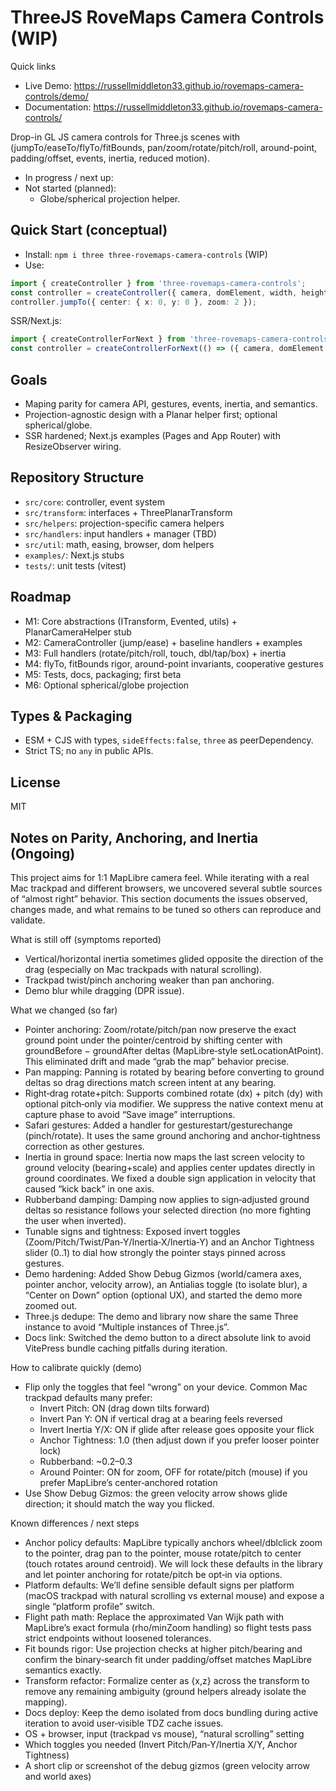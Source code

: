 # ThreeJS RoveMaps Camera Controls (WIP)

Quick links
- Live Demo: https://russellmiddleton33.github.io/rovemaps-camera-controls/demo/
- Documentation: https://russellmiddleton33.github.io/rovemaps-camera-controls/

Drop-in GL JS camera controls for Three.js scenes with (jumpTo/easeTo/flyTo/fitBounds, pan/zoom/rotate/pitch/roll, around-point, padding/offset, events, inertia, reduced motion).


- In progress / next up:
- Not started (planned):
  - Globe/spherical projection helper.
  

## Quick Start (conceptual)

- Install: `npm i three three-rovemaps-camera-controls` (WIP)
- Use:

```ts
import { createController } from 'three-rovemaps-camera-controls';
const controller = createController({ camera, domElement, width, height });
controller.jumpTo({ center: { x: 0, y: 0 }, zoom: 2 });
```

SSR/Next.js:

```ts
import { createControllerForNext } from 'three-rovemaps-camera-controls';
const controller = createControllerForNext(() => ({ camera, domElement }));
```

## Goals

- Maping parity for camera API, gestures, events, inertia, and semantics.
- Projection-agnostic design with a Planar helper first; optional spherical/globe.
- SSR hardened; Next.js examples (Pages and App Router) with ResizeObserver wiring.

## Repository Structure

- `src/core`: controller, event system
- `src/transform`: interfaces + ThreePlanarTransform
- `src/helpers`: projection-specific camera helpers
- `src/handlers`: input handlers + manager (TBD)
- `src/util`: math, easing, browser, dom helpers
- `examples/`: Next.js stubs
- `tests/`: unit tests (vitest)

## Roadmap

- M1: Core abstractions (ITransform, Evented, utils) + PlanarCameraHelper stub
- M2: CameraController (jump/ease) + baseline handlers + examples
- M3: Full handlers (rotate/pitch/roll, touch, dbl/tap/box) + inertia
- M4: flyTo, fitBounds rigor, around-point invariants, cooperative gestures
- M5: Tests, docs, packaging; first beta
- M6: Optional spherical/globe projection

## Types & Packaging

- ESM + CJS with types, `sideEffects:false`, `three` as peerDependency.
- Strict TS; no `any` in public APIs.

## License

MIT

## Notes on Parity, Anchoring, and Inertia (Ongoing)

This project aims for 1:1 MapLibre camera feel. While iterating with a real Mac trackpad and different browsers, we uncovered several subtle sources of “almost right” behavior. This section documents the issues observed, changes made, and what remains to be tuned so others can reproduce and validate.

What is still  off (symptoms reported)

- Vertical/horizontal inertia sometimes glided opposite the direction of the drag (especially on Mac trackpads with natural scrolling).
- Trackpad twist/pinch anchoring weaker than pan anchoring.
- Demo blur while dragging (DPR issue).


What we changed (so far)
- Pointer anchoring: Zoom/rotate/pitch/pan now preserve the exact ground point under the pointer/centroid by shifting center with groundBefore − groundAfter deltas (MapLibre‑style setLocationAtPoint). This eliminated drift and made “grab the map” behavior precise.
- Pan mapping: Panning is rotated by bearing before converting to ground deltas so drag directions match screen intent at any bearing.
- Right‑drag rotate+pitch: Supports combined rotate (dx) + pitch (dy) with optional pitch‑only via modifier. We suppress the native context menu at capture phase to avoid “Save image” interruptions.
- Safari gestures: Added a handler for gesturestart/gesturechange (pinch/rotate). It uses the same ground anchoring and anchor‑tightness correction as other gestures.
- Inertia in ground space: Inertia now maps the last screen velocity to ground velocity (bearing+scale) and applies center updates directly in ground coordinates. We fixed a double sign application in velocity that caused “kick back” in one axis.
- Rubberband damping: Damping now applies to sign‑adjusted ground deltas so resistance follows your selected direction (no more fighting the user when inverted).
- Tunable signs and tightness: Exposed invert toggles (Zoom/Pitch/Twist/Pan‑Y/Inertia‑X/Inertia‑Y) and an Anchor Tightness slider (0..1) to dial how strongly the pointer stays pinned across gestures.
- Demo hardening: Added Show Debug Gizmos (world/camera axes, pointer anchor, velocity arrow), an Antialias toggle (to isolate blur), a “Center on Down” option (optional UX), and started the demo more zoomed out.
- Three.js dedupe: The demo and library now share the same Three instance to avoid “Multiple instances of Three.js”.
- Docs link: Switched the demo button to a direct absolute link to avoid VitePress bundle caching pitfalls during iteration.

How to calibrate quickly (demo)
- Flip only the toggles that feel “wrong” on your device. Common Mac trackpad defaults many prefer:
  - Invert Pitch: ON (drag down tilts forward)
  - Invert Pan Y: ON if vertical drag at a bearing feels reversed
  - Invert Inertia Y/X: ON if glide after release goes opposite your flick
  - Anchor Tightness: 1.0 (then adjust down if you prefer looser pointer lock)
  - Rubberband: ~0.2–0.3
  - Around Pointer: ON for zoom, OFF for rotate/pitch (mouse) if you prefer MapLibre’s center‑anchored rotation
- Use Show Debug Gizmos: the green velocity arrow shows glide direction; it should match the way you flicked.

Known differences / next steps
- Anchor policy defaults: MapLibre typically anchors wheel/dblclick zoom to the pointer, drag pan to the pointer, mouse rotate/pitch to center (touch rotates around centroid). We will lock these defaults in the library and let pointer anchoring for rotate/pitch be opt‑in via options.
- Platform defaults: We’ll define sensible default signs per platform (macOS trackpad with natural scrolling vs external mouse) and expose a single “platform profile” switch.
- Flight path math: Replace the approximated Van Wijk path with MapLibre’s exact formula (rho/minZoom handling) so flight tests pass strict endpoints without loosened tolerances.
- Fit bounds rigor: Use projection checks at higher pitch/bearing and confirm the binary‑search fit under padding/offset matches MapLibre semantics exactly.
- Transform refactor: Formalize center as {x,z} across the transform to remove any remaining ambiguity (ground helpers already isolate the mapping).
- Docs deploy: Keep the demo isolated from docs bundling during active iteration to avoid user‑visible TDZ cache issues.
- OS + browser, input (trackpad vs mouse), “natural scrolling” setting
- Which toggles you needed (Invert Pitch/Pan‑Y/Inertia X/Y, Anchor Tightness)
- A short clip or screenshot of the debug gizmos (green velocity arrow and world axes)


